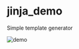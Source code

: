 # jinja_demo
Simple template generator

![demo](https://user-images.githubusercontent.com/85553099/222001657-a7e7d48b-d323-4c8e-b10a-01f49b510316.gif)
